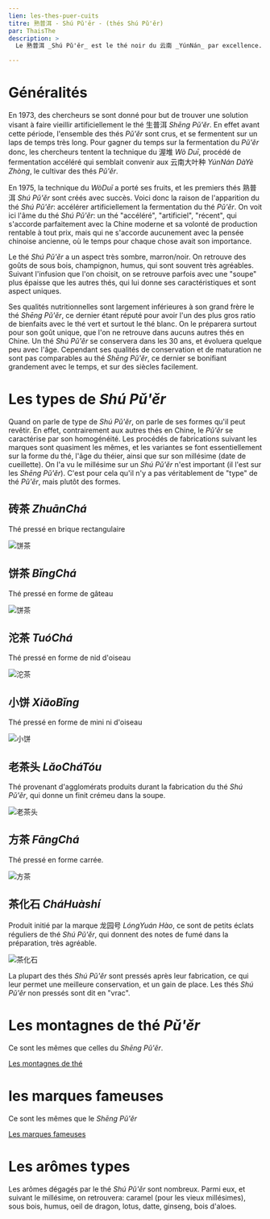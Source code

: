 ```yaml
---
lien: les-thes-puer-cuits
titre: 熟普洱 - Shú Pǔ'ěr - (thés Shú Pǔ'ěr) 
par: ThaisThe
description: >
  Le 熟普洱 _Shú Pǔ'ěr_ est le thé noir du 云南 _YúnNán_ par excellence. Particulièrement nouveau dans le monde du thé chinois, il est complexe et varié dans ses formes. 

---
```


# Généralités

En 1973, des chercheurs se sont donné pour but de trouver une solution visant à faire vieillir artificiellement le thé 生普洱 _Shēng Pǔ'ěr_. En effet avant cette période, l'ensemble des thés _Pǔ'ěr_ sont crus, et se fermentent sur un laps de temps très long. 
Pour gagner du temps sur la fermentation du _Pǔ'ěr_ donc, les chercheurs tentent la technique du 渥堆 _Wò Duī_, procédé de fermentation accéléré qui semblait convenir aux 云南大叶种 _YúnNán DàYè Zhòng_, le cultivar des thés _Pǔ'ěr_. 

En 1975, la technique du _WòDuī_ a porté ses fruits, et les premiers thés 熟普洱 _Shú Pǔ'ěr_ sont créés avec succès. Voici donc la raison de l'apparition du thé _Shú Pǔ'ěr_: accélérer artificiellement la fermentation du thé _Pǔ'ěr_. 
On voit ici l'âme du thé _Shú Pǔ'ěr_: un thé "accéléré", "artificiel", "récent", qui s'accorde parfaitement avec la Chine moderne et sa volonté de production rentable à tout prix, mais qui ne s'accorde aucunement avec la pensée chinoise ancienne, où le temps pour chaque chose avait son importance.

Le thé _Shú Pǔ'ěr_ a un aspect très sombre, marron/noir. On retrouve des goûts de sous bois, champignon, humus, qui sont souvent très agréables. Suivant l'infusion que l'on choisit, on se retrouve parfois avec une "soupe" plus épaisse que les autres thés, qui lui donne ses caractéristiques et sont aspect uniques. 

Ses qualités nutritionnelles sont largement inférieures à son grand frère le thé _Shēng Pǔ'ěr_, ce dernier étant réputé pour avoir l'un des plus gros ratio de bienfaits avec le thé vert et surtout le thé blanc. On le préparera surtout pour son goût unique, que l'on ne retrouve dans aucuns autres thés en Chine. 
Un thé _Shú Pǔ'ěr_ se conservera dans les 30 ans, et évoluera quelque peu avec l'âge. Cependant ses qualités de conservation et de maturation ne sont pas comparables au thé _Shēng Pǔ'ěr_, ce dernier se bonifiant grandement avec le temps, et sur des siècles facilement. 

# Les types de _Shú Pǔ'ěr_

Quand on parle de type de _Shú Pǔ'ěr_, on parle de ses formes qu'il peut revêtir. En effet, contrairement aux autres thés en Chine, le _Pǔ'ěr_ se caractérise par son homogénéité. Les procédés de fabrications suivant les marques sont quasiment les mêmes, et les variantes se font essentiellement sur la forme du thé, l'âge du théier, ainsi que sur son millésime (date de cueillette). 
On l'a vu le millésime sur un _Shú Pǔ'ěr_ n'est important (il l'est sur les _Shēng Pǔ'ěr_). C'est pour cela qu'il n'y a pas véritablement de "type" de thé _Pǔ'ěr_, mais plutôt des formes. 

## 砖茶 _ZhuānChá_

Thé pressé en brique rectangulaire

![饼茶](assets/media/puer-cuits_zhuancha.jpg)

## 饼茶 _BǐngChá_

Thé pressé en forme de gâteau

![饼茶](assets/media/puer-cuits_bingcha.jpg)

## 沱茶 _TuóChá_

Thé pressé en forme de nid d'oiseau

![沱茶](assets/media/puer-cuits_nidoiseau.jpg)

## 小饼 _XiǎoBǐng_

Thé pressé en forme de mini ni d'oiseau

![小饼](assets/media/puer-cuits_minitou.jpg)

## 老茶头 _LǎoCháTóu_

Thé provenant d'agglomérats produits durant la fabrication du thé _Shú Pǔ'ěr_, qui donne un finit crémeu dans la soupe.

![老茶头](assets/media/puer-cuits_laochatou.jpg)

## 方茶 _FāngChá_

Thé pressé en forme carrée.

![方茶](assets/media/puer-cuits_fangcha.jpg)

## 茶化石 _CháHuàshí_

Produit initié par la marque 龙园号 _LóngYuán Hào_, ce sont de petits éclats réguliers de thé _Shú Pǔ'ěr_, qui donnent des notes de fumé dans la préparation, très agréable. 

![茶化石](/assets/media/puer-cuits_chahuashi.jpg)

La plupart des thés _Shú Pǔ'ěr_ sont pressés après leur fabrication, ce qui leur permet une meilleure conservation, et un gain de place. Les thés _Shú Pǔ'ěr_ non pressés sont dit en "vrac".

# Les montagnes de thé _Pǔ'ěr_

Ce sont les mêmes que celles du _Shēng Pǔ'ěr_.

[Les montagnes de thé](/content/les-thes-puer-crus)

# les marques fameuses

Ce sont les mêmes que le _Shēng Pǔ'ěr_

[Les marques fameuses](/content/les-thes-puer-crus)

# Les arômes types

Les arômes dégagés par le thé _Shú Pǔ'ěr_ sont nombreux. Parmi eux, et suivant le millésime, on retrouvera: caramel (pour les vieux millésimes), sous bois, humus, oeil de dragon, lotus, datte, ginseng, bois d'aloes. 
